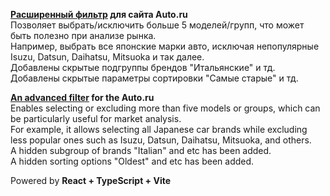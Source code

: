 **[Расширенный фильтр](https://destiny503.github.io/autoru-filter-extended-react/) для сайта Auto.ru**\
Позволяет выбрать/исключить больше 5 моделей/групп, что может быть полезно при анализе рынка.\
Например, выбрать все японские марки авто, исключая непопулярные Isuzu, Datsun, Daihatsu, Mitsuoka и так далее.\
Добавлены скрытые подгруппы брендов "Итальянские" и тд.\
Добавлены скрытые параметры сортировки "Самые старые" и тд.

**[An advanced filter](https://destiny503.github.io/autoru-filter-extended-react/) for the Auto.ru**\
Enables selecting or excluding more than five models or groups, which can be particularly useful for market analysis.\
For example, it allows selecting all Japanese car brands while excluding less popular ones such as Isuzu, Datsun, Daihatsu, Mitsuoka, and others.\
A hidden subgroup of brands "Italian" and etc has been added.\
A hidden sorting options "Oldest" and etc has been added.

Powered by **React + TypeScript + Vite**
